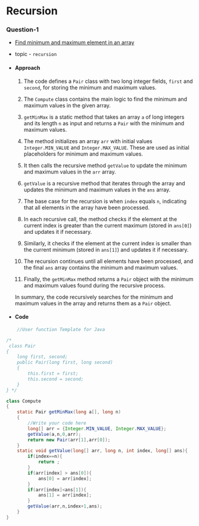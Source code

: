 # Recursion

### Question-1

- [Find minimum and maximum element in an array](https://practice.geeksforgeeks.org/problems/find-minimum-and-maximum-element-in-an-array4428/1)

- topic - `recursion`

- #### Approach

  1. The code defines a `Pair` class with two long integer fields, `first` and `second`, for storing the minimum and maximum values.
  2. The `Compute` class contains the main logic to find the minimum and maximum values in the given array.

  3. `getMinMax` is a static method that takes an array `a` of long integers and its length `n` as input and returns a `Pair` with the minimum and maximum values.
  4. The method initializes an array `arr` with initial values `Integer.MIN_VALUE` and `Integer.MAX_VALUE`. These are used as initial placeholders for minimum and maximum values.
  5. It then calls the recursive method `getValue` to update the minimum and maximum values in the `arr` array.

  6. `getValue` is a recursive method that iterates through the array and updates the minimum and maximum values in the `ans` array.

  7. The base case for the recursion is when `index` equals `n`, indicating that all elements in the array have been processed.

  8. In each recursive call, the method checks if the element at the current index is greater than the current maximum (stored in `ans[0]`) and updates it if necessary.

  9. Similarly, it checks if the element at the current index is smaller than the current minimum (stored in `ans[1]`) and updates it if necessary.

  10. The recursion continues until all elements have been processed, and the final `ans` array contains the minimum and maximum values.

  11. Finally, the `getMinMax` method returns a `Pair` object with the minimum and maximum values found during the recursive process.

  In summary, the code recursively searches for the minimum and maximum values in the array and returns them as a `Pair` object.

- #### Code

```java
    //User function Template for Java

/*
 class Pair
{
    long first, second;
    public Pair(long first, long second)
    {
        this.first = first;
        this.second = second;
    }
} */

class Compute
{
    static Pair getMinMax(long a[], long n)
    {
        //Write your code here
        long[] arr = {Integer.MIN_VALUE, Integer.MAX_VALUE};
        getValue(a,n,0,arr);
        return new Pair(arr[1],arr[0]);
    }
    static void getValue(long[] arr, long n, int index, long[] ans){
        if(index==n){
            return ;
        }
        if(arr[index] > ans[0]){
            ans[0] = arr[index];
        }
        if(arr[index]<ans[1]){
            ans[1] = arr[index];
        }
        getValue(arr,n,index+1,ans);
    }
}
```
